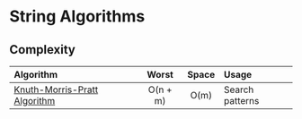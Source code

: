 # String Algorithms



## Complexity
| Algorithm                                                |  Worst   | Space | Usage           |
| :------------------------------------------------------- | :------: | :---: | :-------------- |
| [Knuth-Morris-Pratt Algorithm](src/KnuthMorrisPratt.hpp) | O(n + m) | O(m)  | Search patterns |